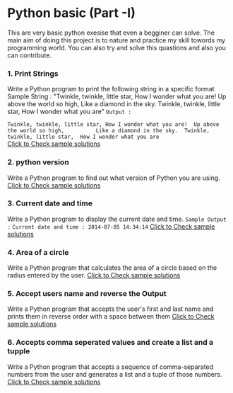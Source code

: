 # Python basic (Part -I)
This are very basic python exesise that even a begginer can solve. The main aim of doing this project is to nature and practice my skill towords my programming world.
You can also try and solve this quastions and also you can contribute.

### 1. Print Strings
Write a Python program to print the following string in a specific format <br>
Sample String : "Twinkle, twinkle, little star, How I wonder what you are! Up above the world so high, Like a diamond in the sky. Twinkle, twinkle, little star, How I wonder what you are" 
`Output :`

``Twinkle, twinkle, little star,
	How I wonder what you are! 
		Up above the world so high,   		
		Like a diamond in the sky. 
Twinkle, twinkle, little star, 
	How I wonder what you are``<br>
[Click to Check sample solutions](https://github.com/castorichy/python-exercises/blob/main/Python-basic-Part-I/1-Print_string.py)	

### 2. python version
Write a Python program to find out what version of Python you are using.\
[Click to Check sample solutions](https://github.com/castorichy/python-exercises/blob/main/Python-basic-Part-I/2-python_version.py)	

### 3. Current date and time
Write a Python program to display the current date and time.
`Sample Output :`
`Current date and time :
2014-07-05 14:34:14`
[Click to Check sample solutions](https://github.com/castorichy/python-exercises/blob/main/Python-basic-Part-I/3-current-date-time.py)

### 4. Area of a circle
Write a Python program that calculates the area of a circle based on the radius entered by the user.
[Click to Check sample solutions](https://github.com/castorichy/python-exercises/blob/main/Python-basic-Part-I/4-Area_of_circle.py)

### 5. Accept users name and reverse the Output
Write a Python program that accepts the user's first and last name and prints them in reverse order with a space between them
[Click to Check sample solutions](https://github.com/castorichy/python-exercises/blob/main/Python-basic-Part-I/5.UserDetInRev.py)

### 6. Accepts comma seperated values and create a list and a tupple
Write a Python program that accepts a sequence of comma-separated numbers from the user and generates a list and a tuple of those numbers.
[Click to Check sample solutions](https://github.com/castorichy/python-exercises/blob/main/Python-basic-Part-I/6.AcceptCommasSeperated.py)

